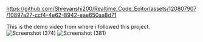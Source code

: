 


https://github.com/Shreyanshi200/Realtime_Code_Editor/assets/120807907/10897a27-ccf4-4e62-8942-eae650aa8d71

This is the demo video from where i followed this project.
![Screenshot (374)](https://github.com/Shreyanshi200/Realtime_Code_Editor/assets/120807907/dad0084e-2a3a-4670-beee-3be9656a8a9d)
![Screenshot (381)](https://github.com/Shreyanshi200/Realtime_Code_Editor/assets/120807907/956937d6-cdb2-47c9-abbc-b02cdfdf2c65)
